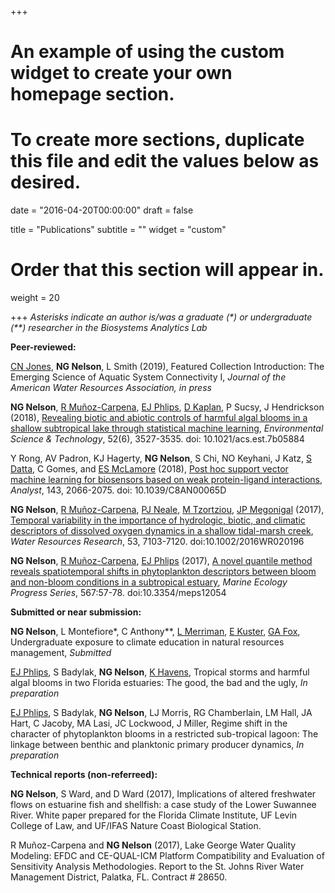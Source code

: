 +++
# An example of using the custom widget to create your own homepage section.
# To create more sections, duplicate this file and edit the values below as desired.

date = "2016-04-20T00:00:00"
draft = false

title = "Publications"
subtitle = ""
widget = "custom"

# Order that this section will appear in.
weight = 20

+++
*Asterisks indicate an author is/was a graduate (&#42;) or undergraduate (&#42;&#42;) researcher in the Biosystems Analytics Lab*  

**Peer-reviewed:**  

[CN Jones](https://www.floodhydrology.com/), **NG Nelson**, L Smith (2019), Featured Collection Introduction: The Emerging Science of Aquatic System Connectivity I, *Journal of the American Water Resources Association, in press*

**NG Nelson**, [R Muñoz-Carpena](http://abe.ufl.edu/carpena/index.shtml), [EJ Phlips](http://plants.ifas.ufl.edu/associated-personnel/edward-phlips/), [D Kaplan](https://www.watershedecology.org/), P Sucsy, J Hendrickson (2018), [Revealing biotic and abiotic controls of harmful algal blooms in a shallow subtropical lake through statistical machine learning](https://pubs.acs.org/doi/10.1021/acs.est.7b05884), *Environmental Science & Technology*, 52(6), 3527-3535. doi: 10.1021/acs.est.7b05884

Y Rong, AV Padron, KJ Hagerty, **NG Nelson**, S Chi, NO Keyhani, J Katz, [S Datta](https://autoid.mit.edu/shoumen-datta), C Gomes, and [ES McLamore](https://emclamor.wixsite.com/mclamorelab) (2018), [Post hoc support vector machine learning for biosensors based on weak protein-ligand interactions](http://pubs.rsc.org/en/Content/ArticleLanding/2018/AN/C8AN00065D#!divAbstract), *Analyst*, 143, 2066-2075. doi: 10.1039/C8AN00065D

**NG Nelson**, [R Muñoz-Carpena](http://abe.ufl.edu/carpena/index.shtml), [PJ Neale](https://serc.si.edu/users/patrick-neale/nealep6122002), [M Tzortziou](https://www.mariatzortziou.com/), [JP Megonigal](https://serc.si.edu/users/patrick-megonigal/megonigalp6122002) (2017), [Temporal variability in the importance of hydrologic, biotic, and climatic descriptors of dissolved oxygen dynamics in a shallow tidal-marsh creek](http://onlinelibrary.wiley.com/doi/10.1002/2016WR020196/abstract), *Water Resources Research*, 53, 7103-7120. doi:10.1002/2016WR020196    

**NG Nelson**, [R Muñoz-Carpena](http://abe.ufl.edu/carpena/index.shtml), [EJ Phlips](http://plants.ifas.ufl.edu/associated-personnel/edward-phlips/) (2017), [A novel quantile method reveals spatiotemporal shifts in phytoplankton descriptors between bloom and non-bloom conditions in a subtropical estuary](http://www.int-res.com/abstracts/meps/v567/p57-78/), *Marine Ecology Progress Series*, 567:57-78. doi:10.3354/meps12054  

**Submitted or near submission:**

**NG Nelson**, L Montefiore&#42;, C Anthony&#42;&#42;, [L Merriman](https://www.bae.ncsu.edu/people/lsmerrim), [E Kuster](http://www.southcentralclimate.org/index.php/pages/person/emma_kuster), [GA Fox](https://www.bae.ncsu.edu/people/gafox2), Undergraduate exposure to climate education in natural resources management, *Submitted*  

[EJ Phlips](http://plants.ifas.ufl.edu/associated-personnel/edward-phlips/), S Badylak, **NG Nelson**, [K Havens](https://www.flseagrant.org/about/staff/havens/), Tropical storms and harmful algal blooms in two Florida estuaries: The good, the bad and the ugly, *In preparation*

[EJ Phlips](http://plants.ifas.ufl.edu/associated-personnel/edward-phlips/), S Badylak, **NG Nelson**, LJ Morris, RG Chamberlain, LM Hall, JA Hart, C Jacoby, MA Lasi, JC Lockwood, J Miller, Regime shift in the character of phytoplankton blooms in a restricted sub-tropical lagoon: The linkage between benthic and planktonic primary producer dynamics, *In preparation*  

**Technical reports (non-referreed):**  

**NG Nelson**, S Ward, and D Ward (2017), Implications of altered freshwater flows on estuarine fish and shellfish: a case study of the Lower Suwannee River. White paper prepared for the Florida Climate Institute, UF Levin College of Law, and UF/IFAS Nature Coast Biological Station.  

R Muñoz-Carpena and **NG Nelson** (2017), Lake George Water Quality Modeling: EFDC and CE-QUAL-ICM Platform Compatibility and Evaluation of Sensitivity Analysis Methodologies. Report to the St. Johns River Water Management District, Palatka, FL. Contract # 28650.

